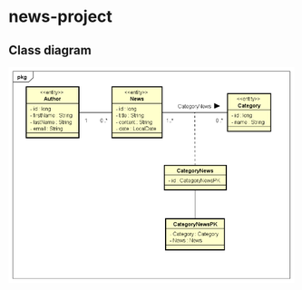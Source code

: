 # news-project

## Class diagram

<img src="https://github.com/ClaudioNoggueira/news-project/blob/main/diagrams/class-diagram.png" alt="Class-diagram"/>
